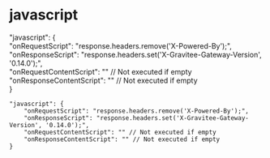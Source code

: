 # javascript

"javascript": {\
"onRequestScript": "response.headers.remove('X-Powered-By');",\
"onResponseScript": "response.headers.set('X-Gravitee-Gateway-Version', '0.14.0');",\
"onRequestContentScript": "" // Not executed if empty\
"onResponseContentScript": "" // Not executed if empty\
}



```
"javascript": {
    "onRequestScript": "response.headers.remove('X-Powered-By');",
    "onResponseScript": "response.headers.set('X-Gravitee-Gateway-Version', '0.14.0');",
    "onRequestContentScript": "" // Not executed if empty
    "onResponseContentScript": "" // Not executed if empty
}
```
